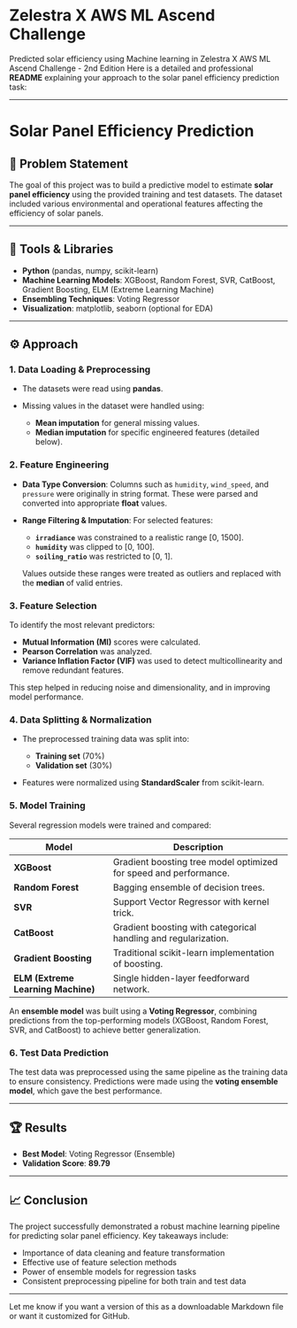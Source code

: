 # Zelestra X AWS ML Ascend Challenge
Predicted solar efficiency using Machine learning in Zelestra X AWS ML Ascend Challenge - 2nd Edition 
Here is a detailed and professional **README** explaining your approach to the solar panel efficiency prediction task:

---

# Solar Panel Efficiency Prediction

## 📌 Problem Statement

The goal of this project was to build a predictive model to estimate **solar panel efficiency** using the provided training and test datasets. The dataset included various environmental and operational features affecting the efficiency of solar panels.

---

## 🧰 Tools & Libraries

* **Python** (pandas, numpy, scikit-learn)
* **Machine Learning Models**: XGBoost, Random Forest, SVR, CatBoost, Gradient Boosting, ELM (Extreme Learning Machine)
* **Ensembling Techniques**: Voting Regressor
* **Visualization**: matplotlib, seaborn (optional for EDA)

---

## ⚙️ Approach

### 1. **Data Loading & Preprocessing**

* The datasets were read using **pandas**.
* Missing values in the dataset were handled using:

  * **Mean imputation** for general missing values.
  * **Median imputation** for specific engineered features (detailed below).

### 2. **Feature Engineering**

* **Data Type Conversion**:
  Columns such as `humidity`, `wind_speed`, and `pressure` were originally in string format. These were parsed and converted into appropriate **float** values.

* **Range Filtering & Imputation**:
  For selected features:

  * **`irradiance`** was constrained to a realistic range \[0, 1500].
  * **`humidity`** was clipped to \[0, 100].
  * **`soiling_ratio`** was restricted to \[0, 1].

  Values outside these ranges were treated as outliers and replaced with the **median** of valid entries.

### 3. **Feature Selection**

To identify the most relevant predictors:

* **Mutual Information (MI)** scores were calculated.
* **Pearson Correlation** was analyzed.
* **Variance Inflation Factor (VIF)** was used to detect multicollinearity and remove redundant features.

This step helped in reducing noise and dimensionality, and in improving model performance.

### 4. **Data Splitting & Normalization**

* The preprocessed training data was split into:

  * **Training set** (70%)
  * **Validation set** (30%)
* Features were normalized using **StandardScaler** from scikit-learn.

### 5. **Model Training**

Several regression models were trained and compared:

| Model                              | Description                                                       |
| ---------------------------------- | ----------------------------------------------------------------- |
| **XGBoost**                        | Gradient boosting tree model optimized for speed and performance. |
| **Random Forest**                  | Bagging ensemble of decision trees.                               |
| **SVR**                            | Support Vector Regressor with kernel trick.                       |
| **CatBoost**                       | Gradient boosting with categorical handling and regularization.   |
| **Gradient Boosting**              | Traditional scikit-learn implementation of boosting.              |
| **ELM (Extreme Learning Machine)** | Single hidden-layer feedforward network.                          |

An **ensemble model** was built using a **Voting Regressor**, combining predictions from the top-performing models (XGBoost, Random Forest, SVR, and CatBoost) to achieve better generalization.

### 6. **Test Data Prediction**

The test data was preprocessed using the same pipeline as the training data to ensure consistency. Predictions were made using the **voting ensemble model**, which gave the best performance.

---

## 🏆 Results

* **Best Model**: Voting Regressor (Ensemble)
* **Validation Score**: **89.79**


---

## 📈 Conclusion

The project successfully demonstrated a robust machine learning pipeline for predicting solar panel efficiency. Key takeaways include:

* Importance of data cleaning and feature transformation
* Effective use of feature selection methods
* Power of ensemble models for regression tasks
* Consistent preprocessing pipeline for both train and test data

---


Let me know if you want a version of this as a downloadable Markdown file or want it customized for GitHub.
